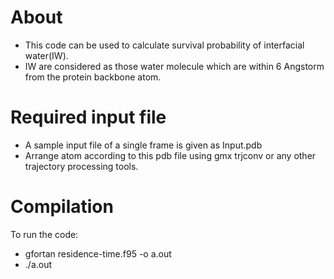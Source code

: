 # About
* This code can be used to calculate survival probability of interfacial water(IW).
* IW are considered as those water molecule which are within 6 Angstorm from the protein backbone atom.


# Required input file
* A sample input file of a single frame is given as Input.pdb
* Arrange atom according to this pdb file using gmx trjconv or any other trajectory processing tools.

# Compilation
To run the code:
* gfortan residence-time.f95 -o a.out
* ./a.out
